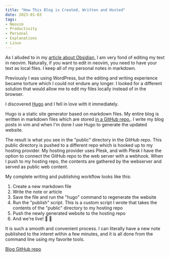 ```yaml
---
title: "How This Blog is Created, Written and Hosted"
date: 2023-01-03
tags:
- Neovim
- Productivity
- Personal
- Explanations
- Linux
---
```

As I alluded to in my [article about Obsidian,](/zet/articles/obsidian-introduction) I am very fond of editing my text in neovim. Naturally, if you want to edit in neovim, you need to have your text as local files. I keep all of my personal notes in markdown.

Previously I was using WordPress, but the editing and writing experience became torture which I could not endure any longer. I looked for a different solution that would allow me to edit my files locally instead of in the browser.

I discovered [Hugo](https://gohugo.io/) and I fell in love with it immediately.

Hugo is a static site generator based on markdown files. My entire blog is written in markdown files which are stored [in a GitHub repo.](https://github.com/mischavandenburg/blog). I write my blog posts in vim and when I'm done I use Hugo to generate the updated website.

The result is what you see in the "public" directory in the GitHub repo. This public directory is pushed to a different repo which is hooked up to my hosting provider. My hosting provider uses Plesk, and with Plesk I have the option to connect the GitHub repo to the web server with a webhook. When I push to my hosting repo, the contents are gathered by the webserver and served as public web content. 

My complete writing and publishing workflow looks like this:

1. Create a new markdown file
2. Write the note or article
3. Save the file and run the "hugo" command to regenerate the website
4. Run the "publish" script. This is a custom script I wrote that takes the contents of the "public" directory to my hosting repo
5. Push the newly generated website to the hosting repo
6. And we're live! 🚀 🎉

It is such a smooth and convenient process. I can literally have a new note published to the interet within a few minutes, and it is all done from the command line using my favorite tools. 

[Blog GitHub repo](https://github.com/mischavandenburg/blog)
